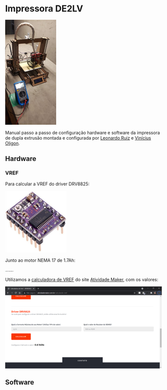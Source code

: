 # Impressora DE2LV

<img src="src\imgs\impressora.jpeg" alt="Impressora" style="zoom: 33%;" />

Manual passo a passo de configuração hardware e software da impressora de dupla extrusão montada e configurada por [Leonardo Ruiz](https://github.com/Leoruiz197) e [Vinícius Oligon](https://github.com/violigon).

## Hardware

### VREF

Para calcular a VREF do driver DRV8825:

<img src="src\imgs\DRV8825.jpg" alt="Driver do motor de passo DRV8825" style="zoom:33%;" />

Junto ao motor NEMA 17 de 1.7Ah:

<img src="src\imgs\Nema 17.jpg" alt="Motor de passo NEMA 17" style="zoom: 15%;" />

Utilizamos a [calculadora de VREF](http://atividademaker.com.br/calculando-vref) do site [Atividade Maker](https://atividademaker.com.br/), com os valores:

![image-20211104120124260](https://raw.githubusercontent.com/violigon/3DPrinter-DE2LV/main/src/imgs/CalcVREF.jpg)

## Software

